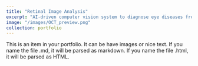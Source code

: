 ```yaml
---
title: "Retinal Image Analysis"
excerpt: "AI-driven computer vision system to diagnose eye diseases from OCT images."
image: "/images/OCT_preview.png"
collection: portfolio
---
```


This is an item in your portfolio. It can be have images or nice text. If you name the file .md, it will be parsed as markdown. If you name the file .html, it will be parsed as HTML. 
